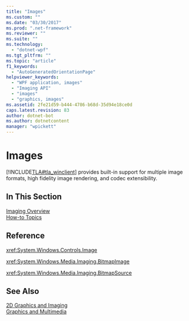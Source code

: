 ```yaml
---
title: "Images"
ms.custom: ""
ms.date: "03/30/2017"
ms.prod: ".net-framework"
ms.reviewer: ""
ms.suite: ""
ms.technology: 
  - "dotnet-wpf"
ms.tgt_pltfrm: ""
ms.topic: "article"
f1_keywords: 
  - "AutoGeneratedOrientationPage"
helpviewer_keywords: 
  - "WPF application, images"
  - "Imaging API"
  - "images"
  - "graphics, images"
ms.assetid: 2fe21d59-b444-4786-b68d-35d94e18ce0d
caps.latest.revision: 83
author: dotnet-bot
ms.author: dotnetcontent
manager: "wpickett"
---
```

# Images
[!INCLUDE[TLA#tla_winclient](../../../../includes/tlasharptla-winclient-md.md)] provides built-in support for multiple image formats, high fidelity image rendering, and codec extensibility.  
  
## In This Section  
 [Imaging Overview](../../../../docs/framework/wpf/graphics-multimedia/imaging-overview.md)  
 [How-to Topics](../../../../docs/framework/wpf/graphics-multimedia/imaging-how-to-topics.md)  
  
## Reference  
 <xref:System.Windows.Controls.Image>  
  
 <xref:System.Windows.Media.Imaging.BitmapImage>  
  
 <xref:System.Windows.Media.Imaging.BitmapSource>  
  
## See Also  
 [2D Graphics and Imaging](../../../../docs/framework/wpf/advanced/optimizing-performance-2d-graphics-and-imaging.md)   
 [Graphics and Multimedia](../../../../docs/framework/wpf/graphics-multimedia/index.md)
